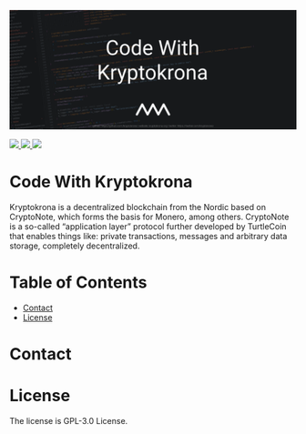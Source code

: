 ![hugin](code-with-kryptokrona.png)

<p>
<a href="https://chat.kryptokrona.se">
    <img src="https://img.shields.io/discord/562673808582901793?label=Discord&logo=Discord&logoColor=white&style=flat">
</a>
<a href="https://github.com/kryptokrona/hugin-svelte/blob/main/LICENSE">
    <img src="https://img.shields.io/github/license/kryptokrona/hugin-svelte">
</a>
<a href="https://twitter.com/kryptokrona">
    <img src="https://img.shields.io/twitter/follow/kryptokrona">
</a>
</p>

# Code With Kryptokrona

Kryptokrona is a decentralized blockchain from the Nordic based on CryptoNote, which forms the basis for Monero, among others. CryptoNote is a so-called “application layer” protocol further developed by TurtleCoin that enables things like: private transactions, messages and arbitrary data storage, completely decentralized.

# Table of Contents
- [Contact](#contact)
- [License](#license)

# Contact

# License

The license is GPL-3.0 License.
